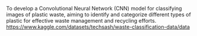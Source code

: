 To develop a Convolutional Neural Network (CNN) model for classifying images of plastic waste, aiming to identify and categorize different types of plastic for effective waste management and recycling efforts. https://www.kaggle.com/datasets/techsash/waste-classification-data/data
